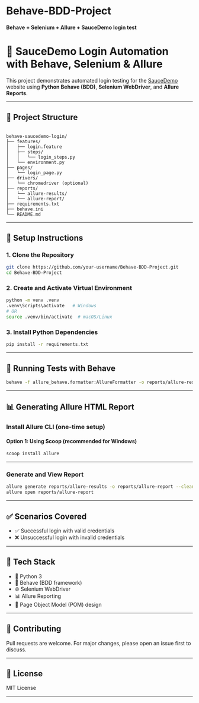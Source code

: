 # Behave-BDD-Project

**Behave + Selenium + Allure + SauceDemo login test**

# 🧪 SauceDemo Login Automation with Behave, Selenium & Allure

This project demonstrates automated login testing for the [SauceDemo](https://www.saucedemo.com/) website using **Python Behave (BDD)**, **Selenium WebDriver**, and **Allure Reports**.

---

## 📂 Project Structure

```

behave-saucedemo-login/
├── features/
│   ├── login.feature
│   ├── steps/
│   │   └── login_steps.py
│   └── environment.py
├── pages/
│   └── login_page.py
├── drivers/
│   └── chromedriver (optional)
├── reports/
│   └── allure-results/
│   └── allure-report/
├── requirements.txt
├── behave.ini
└── README.md

````

---

## 🚀 Setup Instructions

### 1. Clone the Repository

```bash
git clone https://github.com/your-username/Behave-BDD-Project.git
cd Behave-BDD-Project
````

### 2. Create and Activate Virtual Environment

```bash
python -m venv .venv
.venv\Scripts\activate   # Windows
# OR
source .venv/bin/activate  # macOS/Linux
```

### 3. Install Python Dependencies

```bash
pip install -r requirements.txt
```

---

## 🧪 Running Tests with Behave

```bash
behave -f allure_behave.formatter:AllureFormatter -o reports/allure-results
```

---

## 📊 Generating Allure HTML Report

### Install Allure CLI (one-time setup)

#### Option 1: Using Scoop (recommended for Windows)

```bash
scoop install allure
```

---

### Generate and View Report

```bash
allure generate reports/allure-results -o reports/allure-report --clean
allure open reports/allure-report
```

---

## ✅ Scenarios Covered

* ✅ Successful login with valid credentials
* ❌ Unsuccessful login with invalid credentials

---

## 📌 Tech Stack

* 🐍 Python 3
* 🧪 Behave (BDD framework)
* 🌐 Selenium WebDriver
* 📊 Allure Reporting
* 🧱 Page Object Model (POM) design

---

## 🤝 Contributing

Pull requests are welcome. For major changes, please open an issue first to discuss.

---

## 📄 License

MIT License

---
